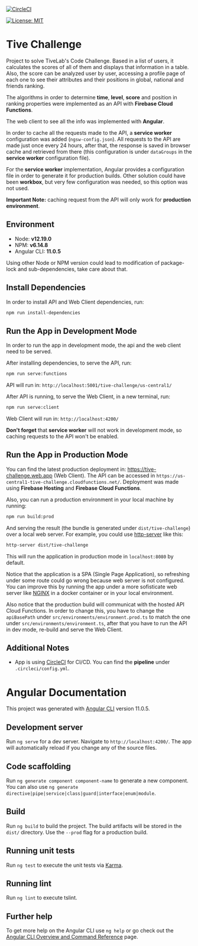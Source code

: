 [![CircleCI](https://circleci.com/gh/combimauri/tive-challenge.svg?style=shield)](https://circleci.com/gh/combimauri/tive-challenge)

[![License: MIT](https://img.shields.io/badge/License-MIT-yellow.svg)](/LICENSE)

# Tive Challenge

Project to solve TiveLab's Code Challenge. Based in a list of users, it calculates the scores of all of them and displays that information in a table. Also, the score can be analyzed user by user, accessing a profile page of each one to see their attributes and their positions in global, national and friends ranking.

The algorithms in order to determine **time**, **level**, **score** and position in ranking properties were implemented as an API with **Firebase Cloud Functions**.

The web client to see all the info was implemented with **Angular**.

In order to cache all the requests made to the API, a **service worker** configuration was added (`ngsw-config.json`). All requests to the API are made just once every 24 hours, after that, the response is saved in browser cache and retrieved from there (this configuration is under `dataGroups` in the **service worker** configuration file).

For the **service worker** implementation, Angular provides a configuration file in order to generate it for production builds. Other solution could have been **workbox**, but very few configuration was needed, so this option was not used.

**Important Note:** caching request from the API will only work for **production environment**.

## Environment

- Node: **v12.19.0**
- NPM: **v6.14.8**
- Angular CLI: **11.0.5**

Using other Node or NPM version could lead to modification of package-lock and sub-dependencies, take care about that.

## Install Dependencies

In order to install API and Web Client dependencies, run:

```bash
npm run install-dependencies
```

## Run the App in Development Mode

In order to run the app in development mode, the api and the web client need to be served.

After installing dependencies, to serve the API, run:

```bash
npm run serve:functions
```

API will run in: `http://localhost:5001/tive-challenge/us-central1/`

After API is running, to serve the Web Client, in a new terminal, run:

```bash
npm run serve:client
```

Web Client will run in: `http://localhost:4200/`

**Don't forget** that **service worker** will not work in development mode, so caching requests to the API won't be enabled.

## Run the App in Production Mode

You can find the latest production deployment in: <https://tive-challenge.web.app> (Web Client). The API can be accessed in `https://us-central1-tive-challenge.cloudfunctions.net/`. Deployment was made using **Firebase Hosting** and **Firebase Cloud Functions**.

Also, you can run a production environment in your local machine by running:

```bash
npm run build:prod
```

And serving the result (the bundle is generated under `dist/tive-challenge`) over a local web server. For example, you could use [http-server](https://www.npmjs.com/package/http-server) like this:

```bash
http-server dist/tive-challenge
```

This will run the application in production mode in `localhost:8080` by default.

Notice that the application is a SPA (Single Page Application), so refreshing under some route could go wrong because web server is not configured. You can improve this by running the app under a more sofisticate web server like [NGINX](https://hub.docker.com/_/nginx) in a docker container or in your local environment.

Also notice that the production build will communicat with the hosted API Cloud Functions. In order to change this, you have to change the `apiBasePath` under `src/environments/environment.prod.ts` to match the one under `src/environments/environment.ts`, after that you have to run the API in dev mode, re-build and serve the Web Client.

## Additional Notes

- App is using [CircleCI](https://circleci.com/gh/combimauri/tive-challenge) for CI/CD. You can find the **pipeline** under `.circleci/config.yml`.

# Angular Documentation

This project was generated with [Angular CLI](https://github.com/angular/angular-cli) version 11.0.5.

## Development server

Run `ng serve` for a dev server. Navigate to `http://localhost:4200/`. The app will automatically reload if you change any of the source files.

## Code scaffolding

Run `ng generate component component-name` to generate a new component. You can also use `ng generate directive|pipe|service|class|guard|interface|enum|module`.

## Build

Run `ng build` to build the project. The build artifacts will be stored in the `dist/` directory. Use the `--prod` flag for a production build.

## Running unit tests

Run `ng test` to execute the unit tests via [Karma](https://karma-runner.github.io).

## Running lint

Run `ng lint` to execute tslint.

## Further help

To get more help on the Angular CLI use `ng help` or go check out the [Angular CLI Overview and Command Reference](https://angular.io/cli) page.
